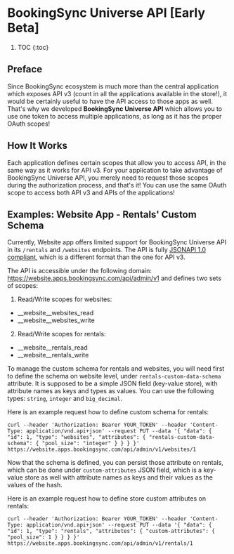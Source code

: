 # BookingSync Universe API [Early Beta]

1. TOC
{:toc}

## Preface

Since BookingSync ecosystem is much more than the central application which exposes API v3 (count in all the applications available in the store!), it would be certainly useful to have the API access to those apps as well. That's why we developed **BookingSync Universe API**  which allows you to use one token to access multiple applications, as long as it has the proper OAuth scopes!

## How It Works

Each application defines certain scopes that allow you to access API, in the same way as it works for API v3. For your application to take advantage of BookingSync Universe API, you merely need to request those scopes during the authorization process, and that's it! You can use the same OAuth scope to access both API v3 and APIs of the applications!

## Examples: Website App - Rentals' Custom Schema

Currently, Website app offers limited support for BookingSync Universe API in its `/rentals` and `/websites` endpoints.  The API is fully [JSONAPI 1.0 compliant](http://jsonapi.org), which is a different format than the one for API v3.

The API is accessible under the following domain: https://website.apps.bookingsync.com/api/admin/v1 and defines two sets of scopes:

1. Read/Write scopes for websites:

* __website__websites_read
* __website__websites_write

2. Read/Write scopes for rentals:

* __website__rentals_read
* __website__rentals_write

To manage the custom schema for rentals and websites, you will need first to define the schema on website level, under `rentals-custom-data-schema` attribute. It is supposed to be a simple JSON field (key-value store), with attribute names as keys and types as values. You can use the following types: `string`, `integer` and `big_decimal`.

Here is an example request how to define custom schema for rentals:

~~~
curl --header 'Authorization: Bearer YOUR_TOKEN' --header 'Content-Type: application/vnd.api+json' --request PUT --data '{ "data": { "id": 1, "type": "websites", "attributes": { "rentals-custom-data-schema": { "pool_size": "integer" } } } }' https://website.apps.bookingsync.com/api/admin/v1/websites/1
~~~

Now that the schema is defined, you can persist those attribute on rentals, which can be done under `custom-attributes` JSON field, which is a key-value store as well with attribute names as keys and their values as the values of the hash.

Here is an example request how to define store custom attributes on rentals:

~~~
curl --header 'Authorization: Bearer YOUR_TOKEN' --header 'Content-Type: application/vnd.api+json' --request PUT --data '{ "data": { "id": 1, "type": "rentals", "attributes": { "custom-attributes": { "pool_size": 1 } } } }' https://website.apps.bookingsync.com/api/admin/v1/rentals/1
~~~
